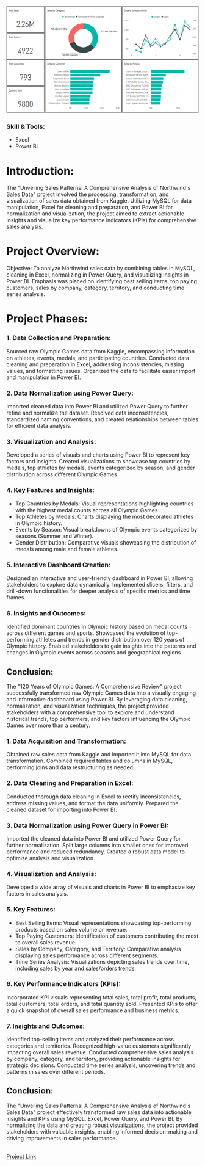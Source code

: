 <img src="https://github.com/Shahid-Malik4/northwind-sales-analysis/blob/main/pbi-nwind.png" alt="Dashboard Image">

### Skill & Tools:
* Excel
* Power BI

# Introduction:
The "Unveiling Sales Patterns: A Comprehensive Analysis of Northwind's Sales Data" project involved the processing, transformation, and visualization of sales data obtained from Kaggle. Utilizing MySQL for data manipulation, Excel for cleaning and preparation, and Power BI for normalization and visualization, the project aimed to extract actionable insights and visualize key performance indicators (KPIs) for comprehensive sales analysis.

# Project Overview:
Objective: To analyze Northwind sales data by combining tables in MySQL, cleaning in Excel, normalizing in Power Query, and visualizing insights in Power BI. Emphasis was placed on identifying best selling items, top paying customers, sales by company, category, territory, and conducting time series analysis.

# Project Phases:

### 1. Data Collection and Preparation:
Sourced raw Olympic Games data from Kaggle, encompassing information on athletes, events, medals, and participating countries. Conducted data cleaning and preparation in Excel, addressing inconsistencies, missing values, and formatting issues. Organized the data to facilitate easier import and manipulation in Power BI.

### 2. Data Normalization using Power Query:
Imported cleaned data into Power BI and utilized Power Query to further refine and normalize the dataset. Resolved data inconsistencies, standardized naming conventions, and created relationships between tables for efficient data analysis.

### 3. Visualization and Analysis:
Developed a series of visuals and charts using Power BI to represent key factors and insights. Created visualizations to showcase top countries by medals, top athletes by medals, events categorized by season, and gender distribution across different Olympic Games.

### 4. Key Features and Insights:
* Top Countries by Medals: Visual representations highlighting countries with the highest medal counts across all Olympic Games.
* Top Athletes by Medals: Charts displaying the most decorated athletes in Olympic history.
* Events by Season: Visual breakdowns of Olympic events categorized by seasons (Summer and Winter).
* Gender Distribution: Comparative visuals showcasing the distribution of medals among male and female athletes.

### 5. Interactive Dashboard Creation:
Designed an interactive and user-friendly dashboard in Power BI, allowing stakeholders to explore data dynamically. Implemented slicers, filters, and drill-down functionalities for deeper analysis of specific metrics and time frames.

### 6. Insights and Outcomes:
Identified dominant countries in Olympic history based on medal counts across different games and sports. Showcased the evolution of top-performing athletes and trends in gender distribution over 120 years of Olympic history. Enabled stakeholders to gain insights into the patterns and changes in Olympic events across seasons and geographical regions.

## Conclusion:
The "120 Years of Olympic Games: A Comprehensive Review" project successfully transformed raw Olympic Games data into a visually engaging and informative dashboard using Power BI. By leveraging data cleaning, normalization, and visualization techniques, the project provided stakeholders with a comprehensive tool to explore and understand historical trends, top performers, and key factors influencing the Olympic Games over more than a century.


### 1. Data Acquisition and Transformation:
Obtained raw sales data from Kaggle and imported it into MySQL for data transformation. Combined required tables and columns in MySQL, performing joins and data restructuring as needed.

### 2. Data Cleaning and Preparation in Excel:
Conducted thorough data cleaning in Excel to rectify inconsistencies, address missing values, and format the data uniformly. Prepared the cleaned dataset for importing into Power BI.

### 3. Data Normalization using Power Query in Power BI:
Imported the cleaned data into Power BI and utilized Power Query for further normalization. Split large columns into smaller ones for improved performance and reduced redundancy. Created a robust data model to optimize analysis and visualization.

### 4. Visualization and Analysis:
Developed a wide array of visuals and charts in Power BI to emphasize key factors in sales analysis.

### 5. Key Features:
* Best Selling Items: Visual representations showcasing top-performing products based on sales volume or revenue.
* Top Paying Customers: Identification of customers contributing the most to overall sales revenue.
* Sales by Company, Category, and Territory: Comparative analysis displaying sales performance across different segments.
* Time Series Analysis: Visualizations depicting sales trends over time, including sales by year and sales/orders trends.

### 6. Key Performance Indicators (KPIs):
Incorporated KPI visuals representing total sales, total profit, total products, total customers, total orders, and total quantity sold. Presented KPIs to offer a quick snapshot of overall sales performance and business metrics.

### 7. Insights and Outcomes:
Identified top-selling items and analyzed their performance across categories and territories. Recognized high-value customers significantly impacting overall sales revenue. Conducted comprehensive sales analysis by company, category, and territory, providing actionable insights for strategic decisions. Conducted time series analysis, uncovering trends and patterns in sales over different periods.

## Conclusion:
The "Unveiling Sales Patterns: A Comprehensive Analysis of Northwind's Sales Data" project effectively transformed raw sales data into actionable insights and KPIs using MySQL, Excel, Power Query, and Power BI. By normalizing the data and creating robust visualizations, the project provided stakeholders with valuable insights, enabling informed decision-making and driving improvements in sales performance.

<br>
<a href="https://shahidmalik4.github.io/projects/unveiling-sales-patterns-of-northwind-sales-data.html">Project Link</a>
